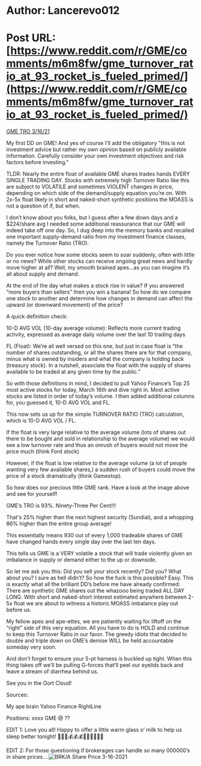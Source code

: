 # Author: Lancerevo012
# Post URL: [https://www.reddit.com/r/GME/comments/m6m8fw/gme_turnover_ratio_at_93_rocket_is_fueled_primed/](https://www.reddit.com/r/GME/comments/m6m8fw/gme_turnover_ratio_at_93_rocket_is_fueled_primed/)


[GME TRO 3/16/21](https://imgur.com/a/VLwdj44)

My first DD on GME! And yes of course I'll add the obligatory "this is not investment advice but rather my own opinion based on publicly available information. Carefully consider your own investment objectives and risk factors before investing."

TLDR: Nearly the entire float of available GME shares trades hands EVERY SINGLE TRADING  DAY. Stocks with extremely high Turnover Ratio like this are subject to VOLATILE and sometimes VIOLENT changes in price, depending on which side of the demand/supply equation you’re on. With 2x-5x float likely in short and naked-short synthetic positions the MOASS is not a question of if, but when. 

I don’t know about you folks, but I guess after a few down days and a $224/share avg I needed some additional reassurance that our GME will indeed take off one day. So, I dug deep into the memory banks and recalled one important supply-demand ratio from my investment finance classes, namely the Turnover Ratio (TRO). 

Do you ever notice how some stocks seem to soar suddenly, often with little or no news? While other stocks can receive ongoing great news and hardly move higher at all? Well, my smooth brained apes…as you can imagine it’s all about supply and demand.  

At the end of the day what makes a stock rise in value? If you answered “more buyers than sellers” then you win a banana! So how do we compare one stock to another and determine how changes in demand can affect the upward (or downward movement) of the price? 

A quick definition check: 

10-D AVG VOL (10-day average volume): Reflects more current trading activity, expressed as average daily volume over the last 10 trading days 

FL (Float): We’re all well versed on this one, but just in case float is “the number of shares outstanding, or all the shares there are for that company,  minus what is owned by insiders and what the company is holding back (treasury stock). In a nutshell, associate the float with the supply of shares available to be traded at any given time by the public.” 

So with those definitions in mind, I decided to pull Yahoo Finance’s Top 25 most active stocks for today, March 16th and dive right in. Most active stocks are listed in order of today’s volume. I then added additional columns for, you guessed it, 10-D AVG VOL and FL. 

This now sets us up for the simple TURNOVER RATIO (TRO) calculation, which is 10-D AVG VOL / FL. 

If the float is very large relative to the average volume (lots of shares out there to be bought and sold in relationship to the average volume) we would see a low turnover rate and thus an onrush of buyers would not move the price much (think Ford stock) 

However, if the float is low relative to the average volume (a lot of people wanting very few available shares,) a sudden rush of buyers could move the price of a stock dramatically (think Gamestop).

So how does our precious little GME rank. Have a look at the image above and see for yourself! 

GME’s TRO is 93%. Ninety-Three Per Cent!!! 

That's 25% higher than the next highest security (Sundial), and a whopping 86% higher than the entire group average!

This essentially means 930 out of every 1,000 tradeable shares of GME have changed hands every single day over the last ten days. 

This tells us GME is a VERY volatile a stock that will trade violently given an imbalance in supply or demand either to the up or downside.  

So let me ask you this: Did you sell your stock recently? Did you? What about you? I sure as hell didn’t? So how the fuck is this possible? Easy. This is exactly what all the brilliant DD’s before me have already confirmed: There are synthetic GME shares out the whazooo being traded ALL DAY LONG. With short and naked-short interest estimated anywhere between 2-5x float we are about to witness a historic MOASS imbalance play out before us. 

My fellow apes and ape-ettes, we are patiently waiting for liftoff on the “right” side of this very equation. All you have to do is HOLD and continue to keep this Turnover Ratio in our favor. The greedy idiots that decided to double and triple down on GME’s demise WILL be held accountable someday very soon. 

And don’t forget to ensure your 5-pt harness is buckled up tight. When this thing takes off we’ll be pulling G-forces that’ll peel our eyelids back and leave a stream of diarrhea behind us.  

See you in the Oort Cloud! 

Sources:  

My ape brain
Yahoo Finance
RightLine

Positions: xxxx GME @ ??

EDIT 1: Love you all! Happy to offer a little warm glass o’ milk to help us sleep better tonight!  🚀🚀🚀💰💰💰💎💎💎🤑🤑🤑

EDIT 2: For those questioning if brokerages can handle so many 000000’s in share prices....![BRK/A Share Price 3-16-2021](https://imgur.com/gallery/kUT1zeD)